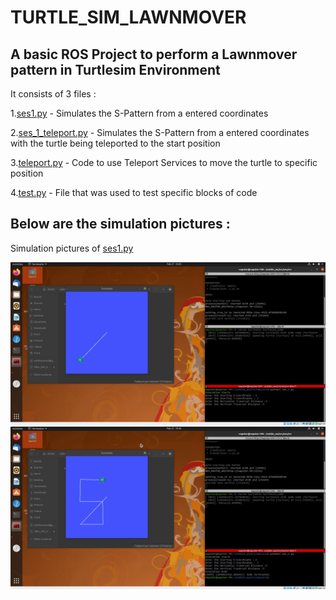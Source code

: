 # TURTLE_SIM_LAWNMOVER
## A basic ROS Project to perform a Lawnmover pattern in Turtlesim Environment


It consists of 3 files : 

1.[ses1.py](https://github.com/Aravind-Adhith/Turtle_Sim_Lawnmover/blob/main/ses/src/ses_1.py) - Simulates the S-Pattern from a entered coordinates

2.[ses_1_teleport.py](https://github.com/Aravind-Adhith/Turtle_Sim_Lawnmover/blob/main/ses/src/ses_1_teleport.py) - Simulates the S-Pattern from a entered coordinates with the turtle being teleported to the start position

3.[teleport.py](https://github.com/Aravind-Adhith/Turtle_Sim_Lawnmover/blob/main/ses/src/teleport.py) - Code to use Teleport Services to move the turtle to specific position

4.[test.py](https://github.com/Aravind-Adhith/Turtle_Sim_Lawnmover/blob/main/ses/src/test.py) - File that was used to test specific blocks of code


## Below are the simulation pictures :

Simulation pictures of [ses1.py](https://github.com/Aravind-Adhith/Turtle_Sim_Lawnmover/blob/main/ses/src/ses_1.py)

![1](https://github.com/Aravind-Adhith/Turtle_Sim_Lawnmover/blob/main/Pictures/SES1/1.png)
![2](https://github.com/Aravind-Adhith/Turtle_Sim_Lawnmover/blob/main/Pictures/SES1/2.png)
